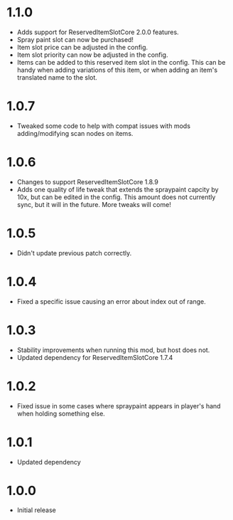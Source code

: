 # 1.1.0
+ Adds support for ReservedItemSlotCore 2.0.0 features.
+ Spray paint slot can now be purchased!
+ Item slot price can be adjusted in the config.
+ Item slot priority can now be adjusted in the config.
+ Items can be added to this reserved item slot in the config. This can be handy when adding variations of this item, or when adding an item's translated name to the slot.
# 1.0.7
+ Tweaked some code to help with compat issues with mods adding/modifying scan nodes on items.
# 1.0.6
+ Changes to support ReservedItemSlotCore 1.8.9
+ Adds one quality of life tweak that extends the spraypaint capcity by 10x, but can be edited in the config. This amount does not currently sync, but it will in the future. More tweaks will come!
# 1.0.5
+ Didn't update previous patch correctly.
# 1.0.4
+ Fixed a specific issue causing an error about index out of range.
# 1.0.3
+ Stability improvements when running this mod, but host does not.
+ Updated dependency for ReservedItemSlotCore 1.7.4
# 1.0.2
+ Fixed issue in some cases where spraypaint appears in player's hand when holding something else.
# 1.0.1
+ Updated dependency
# 1.0.0
+ Initial release